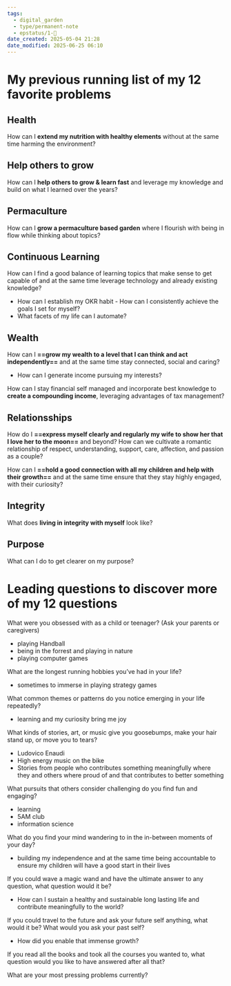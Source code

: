 ```yaml
---
tags:
  - digital_garden
  - type/permanent-note
  - epstatus/1-🌱
date_created: 2025-05-04 21:28
date_modified: 2025-06-25 06:10
---
```

# My previous running list of my 12 favorite problems

## Health

How can I **extend my nutrition with healthy elements** without at the same time harming the environment?

## Help others to grow

How can I **help others to grow & learn fast** and leverage my knowledge and build on what I learned over the years?

## Permaculture

How can I **grow a permaculture based garden** where I flourish with being in flow while thinking about topics?

## Continuous Learning

How can I find a good balance of learning topics that make sense to get capable of and at the same time leverage technology and already existing knowledge?
+ How can I establish my OKR habit - How can I consistently achieve the goals I set for myself?
+ What facets of my life can I automate?

## Wealth

How can I **==grow my wealth to a level that I can think and act independently==** and at the same time stay connected, social and caring?
+ How can I generate income pursuing my interests?

How can I stay financial self managed and incorporate best knowledge to **create a compounding income**, leveraging advantages of tax management?

## Relationsships

How do I **==express myself clearly and regularly my wife to show her that I love her to the moon==** and beyond? How can we cultivate a romantic relationship of respect, understanding, support, care, affection, and passion as a couple?

How can I **==hold a good connection with all my children and help with their growth==** and at the same time ensure that they stay highly engaged, with their curiosity?

## Integrity

What does **living in integrity with myself** look like?

## Purpose

What can I do to get clearer on my purpose?

# Leading questions to discover more of my 12 questions

What were you obsessed with as a child or teenager? (Ask your parents or caregivers)
+ playing Handball
+ being in the forrest and playing in nature
+ playing computer games

What are the longest running hobbies you’ve had in your life?
+ sometimes to immerse in playing strategy games

What common themes or patterns do you notice emerging in your life repeatedly?
+ learning and my curiosity bring me joy

What kinds of stories, art, or music give you goosebumps, make your hair stand up, or move you to tears?
+ Ludovico Enaudi
+ High energy music on the bike
+ Stories from people who contributes something meaningfully where they and others where proud of and that contributes to better something

What pursuits that others consider challenging do you find fun and engaging?
+ learning
+ 5AM club
+ information science

What do you find your mind wandering to in the in-between moments of your day?
+ building my independence and at the same time being accountable to ensure my children will have a good start in their lives

If you could wave a magic wand and have the ultimate answer to any question, what question would it be?
+ How can I sustain a healthy and sustainable long lasting life and contribute meaningfully to the world?

If you could travel to the future and ask your future self anything, what would it be? What would you ask your past self?
+ How did you enable that immense growth?

If you read all the books and took all the courses you wanted to, what question would you like to have answered after all that?

What are your most pressing problems currently?